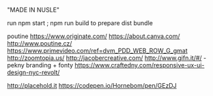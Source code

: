 "MADE IN NUSLE" 

run npm start ; npm run build to prepare dist bundle 


poutine
 https://www.originate.com/
 https://about.canva.com/
 http://www.poutine.cz/
 https://www.primevideo.com/ref=dvm_PDD_WEB_ROW_G_gmat
 http://zoomtopia.us/
http://jacobercreative.com/
http://www.gifn.it/#/ - pekny branding + fonty
https://www.craftedny.com/responsive-ux-ui-design-nyc-revolt/



http://placehold.it
https://codepen.io/Hornebom/pen/GEzDJ